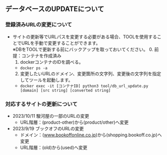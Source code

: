 ## データベースのUPDATEについて

### 登録済みURLの変更について
+ サイトの更新等でURLパスを変更する必要がある場合、TOOLを使用することでURLを手動で変更することができます。<br>※DBをTOOLで更新する前にバックアップを取っておいてください。
  0. 前提：コンテナを作成済み
  1. dockerコンテナのIDを調べる。
   + `docker ps -a`
  2. 変更したいURLのドメイン、変更箇所の文字列、変更後の文字列を指定してツールを起動します。
    + `docker exec -it [コンテナID] python3 tool/db_url_update.py [domain] [src string] [converted string]`

### 対応するサイトの更新について
+ 2023/10/11 駿河屋の一部のURLの変更
  + URL階層：(product-other)から(product/other)へ変更
+ 2023/9/19 ブックオフのURLの変更
  + ドメイン：(www.bookoffonline.co.jp)から(shopping.bookoff.co.jp)へ変更
  + URL階層：(old)から(used)へ変更